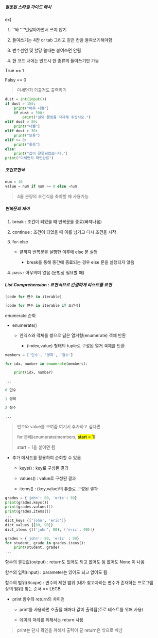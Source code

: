 ##### 잘못된 스타일 가이드 예시

ex)

1. ''와 ''''번갈아가면서 쓰지 않기

2. 들여쓰기는 4칸 or tab 그리고 같은 칸을 들여쓰기해야함

3. 변수선언 및 할당 쓸때는 붙여쓰면 안됨

4. 한 코드 내에는 반드시 한 종류의 들여쓰기만 가능

True == 1

Falsy == 0

> 미세먼지 외출정도 출력하기

```python
dust = int(input())
if dust > 150:
    print("매우 나쁨")
    if dust > 300:
        print("실외 활동을 자제해 주십시오.")
elif dust > 80:
    print("나쁨")
elif dust > 30:
    print("보통")
elif >= 0:
    print("좋음")
else:
    print("값이 잘못되었습니다.")
print("미세먼지 확인완료")
```

##### 조건표현식

```python
num = 10
value = num if num >= 0 else -num
```

> 4줄 분량의 조건식을 축야할 때 사용가능

##### 반복문의 제어

1. break : 조건이 되었을 때 반복문을 종료(빠져나옴)

2. continue : 조건이 되었을 때 이를 넘기고 다시 조건을 시작

3. for-else
   
   - 끝까지 반복문을 실행한 이후에 else 문 실행
     
     - break를 통해 중간에 종료되는 경우 else 문을 실행되지 않음

4. pass : 아무의미 없음 (문법상 필요할 때)

##### List Comprehension : 표현식으로 간결하게 리스트를 표현

```python
[code for 변수 in iterable]

[code for 변수 in iterable if 조건식]
```

enumerate 순회

- enumerate()
  
  - 인덱스와 객체를 쌍으로 담은 열거형(enumerate) 객체 반환
    
    - (index,value) 형태의 tuple로 구성된 열거 객체를 반환

```python
members = ['민수', '영희', '철수']

for idx, number in enumerate(members):

    print(idx, number)

...

0 민수

1 영희

2 철수

...
```

> 번호와 value를 보여줌 여기서 추가하고 싶다면 
> 
> for 문에(enumerate(members, <mark>start = 1</mark>):
> 
> start = 1을 붙이면 됨

- 추가 메서드를 활용하여 순회할 수 있음
  
  - keys() : key로 구성된 결과
  
  - values() : value로 구성된 결과
  
  - items() : (key,value)의 튜플로 구성된 결과

```python
grades = {'john': 80, 'eric': 90}
print(grades.keys())
print(grades.values())
print(grades.items())
...
dict_keys {['john', 'eric']}
dict_values {[80, 90]}
dict_items {[('john', 80), ('eric', 90)]}
```

```python
grades = {'john': 80, 'eric' : 90}
for student, grade in grades.items():
    print(student, grade)
...
```

함수의 결괏값(output) : return도 있어도 되고 없어도 됨 없어도 None 이 나옴

함수의 입력(input) : parameter는 있어도 되고 없어도 됨

함수의 범위(Scope) : 변수의 제한 범위 (내가 찾고자하는 변수가 존재하는 프로그램 상의 범위) 찾는 순서 => LEGB

- print 함수와 return의 차이점
  
  - print를 사용하면 호출될 때마다 값이 출력됨(주로 테스트를 위해 사용)
  
  - 데이터 처리를 위해서는 return 사용

> print는 단지 확인을 위해서 출력이 끝 return은 밖으로 빼냄
